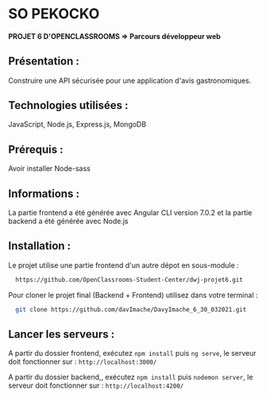 # SO PEKOCKO
#### PROJET 6 D'OPENCLASSROOMS => Parcours développeur web
## Présentation :

Construire une API sécurisée pour une application d'avis gastronomiques.

## Technologies utilisées : 
JavaScript, Node.js, Express.js, MongoDB

## Prérequis : 
Avoir installer Node-sass

## Informations : 
La partie frontend a été générée avec Angular CLI version 7.0.2 et la partie backend a été générée avec Node.js


  
## Installation :

Le projet utilise une partie frontend d'un autre dépot en sous-module :
```bash
  https://github.com/OpenClassrooms-Student-Center/dwj-projet6.git
```

Pour cloner le projet final (Backend + Frontend) utilisez dans votre terminal : 
```bash
  git clone https://github.com/davImache/DavyImache_6_30_032021.git
```  
## Lancer les serveurs :

A partir du dossier frontend, exécutez `npm install` puis `ng serve`, le serveur doit fonctionner sur :
`http://localhost:3000/`

A partir du dossier backend,, exécutez `npm install` puis `nodemon server`, le serveur doit fonctionner sur :
`http://localhost:4200/`


  
